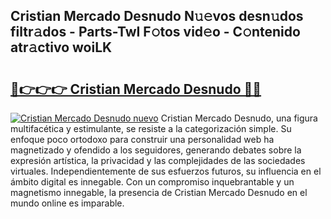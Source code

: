 ## Cristian Mercado Desnudo N𝚞𝚎vos desn𝚞dos filtr𝚊dos - Parts-TwI F𝚘tos vid𝚎o - C𝚘ntenido atr𝚊ctivo woiLK

# <h2><a href="http://mbc55x.tromn.icu/?c=Cristian+Mercado+Desnudo">🔗👉👉👉 Cristian Mercado Desnudo 🔗🔗</a></h2>

[![Cristian Mercado Desnudo nuevo](https://i.imgur.com/pEAQMta.gif)](http://mbc55x.tromn.icu/?c=Cristian+Mercado+Desnudo)
Cristian Mercado Desnudo, una figura multifacética y estimulante, se resiste a la categorización simple. Su enfoque poco ortodoxo para construir una personalidad web ha magnetizado y ofendido a los seguidores, generando debates sobre la expresión artística, la privacidad y las complejidades de las sociedades virtuales. Independientemente de sus esfuerzos futuros, su influencia en el ámbito digital es innegable. Con un compromiso inquebrantable y un magnetismo innegable, la presencia de Cristian Mercado Desnudo en el mundo online es imparable.
